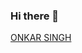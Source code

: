 ### Hi there 👋
[ONKAR SINGH](https://github.com/onkarscode/onkarscode/assets/132985329/c447411e-1762-4b44-8090-cafbe2d0dae1)

<!--
**onkarscode/onkarscode** is a ✨ _special_ ✨ repository because its `README.md` (this file) appears on your GitHub profile.

Here are some ideas to get you started:

- 🔭 I’m currently working on ...
- 🌱 I’m currently learning ...![ONKAR SINGH](https://github.com/onkarscode/onkarscode/assets/132985329/c447411e-1762-4b44-8090-cafbe2d0dae1)

- 👯 I’m looking to collaborate on ...
- 🤔 I’m looking for help with ...
- 💬 Ask me about ...
- 📫 How to reach me: ...
- 😄 Pronouns: ...
- ⚡ Fun fact: ...
-->
